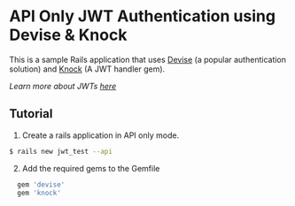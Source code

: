 # API Only JWT Authentication using Devise & Knock

This is a sample Rails application that uses [Devise](https://github.com/plataformatec/devise) (a popular authentication solution) and [Knock](https://github.com/nsarno/knock) (A JWT handler gem).

_Learn more about JWTs [here](https://jwt.io)_

## Tutorial

1. Create a rails application in API only mode.

```Bash
$ rails new jwt_test --api
```

2. Add the required gems to the Gemfile

```Ruby
  gem 'devise'
  gem 'knock'
```
